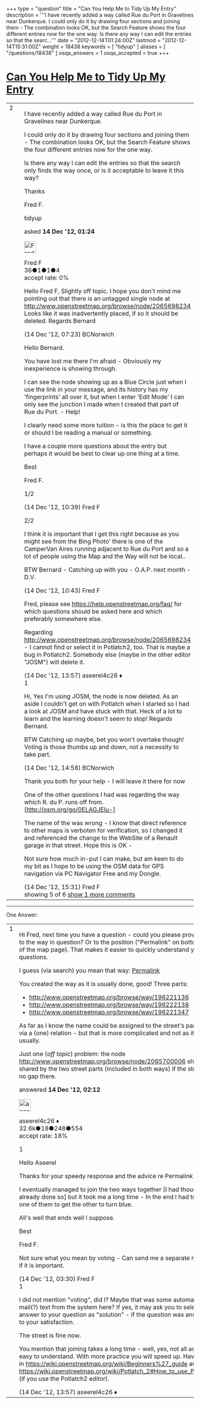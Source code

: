 +++
type = "question"
title = "Can You Help Me to Tidy Up My Entry"
description = '''I have recently added a way called Rue du Port in Gravelines near Dunkerque. I could only do it by drawing four sections and joining them - The combination looks OK, but the Search Feature shows the four different entries now for the one way. Is there any way I can edit the entries so that the searc...'''
date = "2012-12-14T01:24:00Z"
lastmod = "2012-12-14T15:31:00Z"
weight = 18438
keywords = [ "tidyup" ]
aliases = [ "/questions/18438" ]
osqa_answers = 1
osqa_accepted = true
+++

<div class="headNormal">

# [Can You Help Me to Tidy Up My Entry](/questions/18438/can-you-help-me-to-tidy-up-my-entry)

</div>

<div id="main-body">

<div id="askform">

<table id="question-table" style="width:100%;">
<colgroup>
<col style="width: 50%" />
<col style="width: 50%" />
</colgroup>
<tbody>
<tr>
<td style="width: 30px; vertical-align: top"><div class="vote-buttons">
<span id="post-18438-upvote" class="ajax-command post-vote up" rel="nofollow" title="I like this post (click again to cancel)"> </span>
<div id="post-18438-score" class="post-score" title="current number of votes">
2
</div>
<span id="post-18438-downvote" class="ajax-command post-vote down" rel="nofollow" title="I dont like this post (click again to cancel)"> </span> <span id="favorite-mark" class="ajax-command favorite-mark" rel="nofollow" title="mark/unmark this question as favorite (click again to cancel)"> </span>
<div id="favorite-count" class="favorite-count">
&#10;</div>
</div></td>
<td><div id="item-right">
<div class="question-body">
<p>I have recently added a way called Rue du Port in Gravelines near Dunkerque.</p>
<p>I could only do it by drawing four sections and joining them - The combination looks OK, but the Search Feature shows the four different entries now for the one way.</p>
<p>Is there any way I can edit the entries so that the search only finds the way once, or is it acceptable to leave it this way?</p>
<p>Thanks</p>
<p>Fred F.</p>
</div>
<div id="question-tags" class="tags-container tags">
<span class="post-tag tag-link-tidyup" rel="tag" title="see questions tagged &#39;tidyup&#39;">tidyup</span>
</div>
<div id="question-controls" class="post-controls">
&#10;</div>
<div class="post-update-info-container">
<div class="post-update-info post-update-info-user">
<p>asked <strong>14 Dec '12, 01:24</strong></p>
<img src="https://secure.gravatar.com/avatar/0b4967f7e7abcf4cfbb945b75e4358d4?s=32&amp;d=identicon&amp;r=g" class="gravatar" width="32" height="32" alt="Fred%20F&#39;s gravatar image" />
<p><span>Fred F</span><br />
<span class="score" title="36 reputation points">36</span><span title="1 badges"><span class="badge1">●</span><span class="badgecount">1</span></span><span title="1 badges"><span class="silver">●</span><span class="badgecount">1</span></span><span title="4 badges"><span class="bronze">●</span><span class="badgecount">4</span></span><br />
<span class="accept_rate" title="Rate of the user&#39;s accepted answers">accept rate:</span> <span title="Fred F has no accepted answers">0%</span></p>
</div>
</div>
<div id="comments-container-18438" class="comments-container">
<span id="18442"></span>
<div id="comment-18442" class="comment">
<div id="post-18442-score" class="comment-score">
&#10;</div>
<div class="comment-text">
<p>Hello Fred F, Slightly off topic. I hope you don't mind me pointing out that there is an untagged single node at <a href="http://www.openstreetmap.org/browse/node/2065698234">http://www.openstreetmap.org/browse/node/2065698234</a> Looks like it was inadvertently placed, if so it should be deleted. Regards Bernard</p>
</div>
<div id="comment-18442-info" class="comment-info">
<span class="comment-age">(14 Dec '12, 07:23)</span> <span class="comment-user userinfo">BCNorwich</span>
</div>
</div>
<span id="18444"></span>
<div id="comment-18444" class="comment">
<div id="post-18444-score" class="comment-score">
&#10;</div>
<div class="comment-text">
<p>Hello Bernard.</p>
<p>You have lost me there I'm afraid - Obviously my inexperience is showing through.</p>
<p>I can see the node showing up as a Blue Circle just when I use the link in your message, and its history has my 'fingerprints' all over it, but when I enter 'Edit Mode' I can only see the junction I made when I created that part of Rue du Port. - Help!</p>
<p>I clearly need some more tuition - is this the place to get it or should I be reading a manual or something.</p>
<p>I have a couple more questions about the entry but perhaps it would be best to clear up one thing at a time.</p>
<p>Best</p>
<p>Fred F.</p>
<p>1/2</p>
</div>
<div id="comment-18444-info" class="comment-info">
<span class="comment-age">(14 Dec '12, 10:39)</span> <span class="comment-user userinfo">Fred F</span>
</div>
</div>
<span id="18445"></span>
<div id="comment-18445" class="comment">
<div id="post-18445-score" class="comment-score">
&#10;</div>
<div class="comment-text">
<p>2/2</p>
<p>I think it is important that I get this right because as you might see from the Bing Photo' there is one of the CamperVan Aires running adjacent to Rue du Port and so a lot of people using the Map and the Way will not be local..</p>
<p>BTW Bernard - Catching up with you - O.A.P. next month - D.V.</p>
</div>
<div id="comment-18445-info" class="comment-info">
<span class="comment-age">(14 Dec '12, 10:43)</span> <span class="comment-user userinfo">Fred F</span>
</div>
</div>
<span id="18453"></span>
<div id="comment-18453" class="comment">
<div id="post-18453-score" class="comment-score">
&#10;</div>
<div class="comment-text">
<p>Fred, please see <a href="https://help.openstreetmap.org/faq/">https://help.openstreetmap.org/faq/</a> for which questions should be asked here and which preferably somewhere else.</p>
<p>Regarding <a href="http://www.openstreetmap.org/browse/node/2065698234">http://www.openstreetmap.org/browse/node/2065698234</a> - I cannot find or select it in Potlatch2, too. That is maybe a bug in Potlatch2. Somebody else (maybe in the other editor "JOSM") will delete it.</p>
</div>
<div id="comment-18453-info" class="comment-info">
<span class="comment-age">(14 Dec '12, 13:57)</span> <span class="comment-user userinfo">aseerel4c26 ♦</span>
</div>
</div>
<span id="18455"></span>
<div id="comment-18455" class="comment">
<div id="post-18455-score" class="comment-score">
1
</div>
<div class="comment-text">
<p>Hi, Yes I'm using JOSM, the node is now deleted. As an aside I couldn't get on with Potlatch when I started so I had a look at JOSM and have stuck with that. Heck of a lot to learn and the learning doesn't seem to stop! Regards Bernard.</p>
<p>BTW Catching up maybe, bet you won't overtake though! Voting is those thumbs up and down, not a necessity to take part.</p>
</div>
<div id="comment-18455-info" class="comment-info">
<span class="comment-age">(14 Dec '12, 14:58)</span> <span class="comment-user userinfo">BCNorwich</span>
</div>
</div>
<span id="18456"></span>
<div id="comment-18456" class="comment not_top_scorer">
<div id="post-18456-score" class="comment-score">
&#10;</div>
<div class="comment-text">
<p>Thank you both for your help - I will leave it there for now</p>
<p>One of the other questions I had was regarding the way which R. du P. runs off from. [<a href="http://osm.org/go/0ELAGJEIu-%5D">http://osm.org/go/0ELAGJEIu-]</a></p>
<p>The name of the was wrong - I know that direct reference to other maps is verboten for verification, so I changed it and referenced the change to the WebSite of a Renault garage in that street. Hope this is OK -</p>
<p>Not sure how much in-put I can make, but am keen to do my bit as I hope to be using the OSM data for GPS navigation via PC Navigator Free and my Dongle.</p>
</div>
<div id="comment-18456-info" class="comment-info">
<span class="comment-age">(14 Dec '12, 15:31)</span> <span class="comment-user userinfo">Fred F</span>
</div>
</div>
</div>
<div id="comment-tools-18438" class="comment-tools">
<span class="comments-showing"> showing 5 of 6 </span> <a href="#" class="show-all-comments-link">show 1 more comments</a>
</div>
<div class="clear">
&#10;</div>
<div id="comment-18438-form-container" class="comment-form-container">
&#10;</div>
<div class="clear">
&#10;</div>
</div></td>
</tr>
</tbody>
</table>

------------------------------------------------------------------------

<div class="tabBar">

<span id="sort-top"></span>

<div class="headQuestions">

One Answer:

</div>

</div>

<span id="18439"></span>

<div id="answer-container-18439" class="answer accepted-answer">

<table style="width:100%;">
<colgroup>
<col style="width: 50%" />
<col style="width: 50%" />
</colgroup>
<tbody>
<tr>
<td style="width: 30px; vertical-align: top"><div class="vote-buttons">
<span id="post-18439-upvote" class="ajax-command post-vote up" rel="nofollow" title="I like this post (click again to cancel)"> </span>
<div id="post-18439-score" class="post-score" title="current number of votes">
1
</div>
<span id="post-18439-downvote" class="ajax-command post-vote down" rel="nofollow" title="I dont like this post (click again to cancel)"> </span> <span class="accept-answer on" rel="nofollow" title="Fred F has selected this answer as the correct answer"> </span>
</div></td>
<td><div class="item-right">
<div class="answer-body">
<p>Hi Fred, next time you have a question - could you please provide a link to the way in question? Or to the position ("Permalink" on bottom right of the map page). That makes it easier to quickly understand your questions.</p>
<p>I guess (via search) you mean that way: <a href="http://www.openstreetmap.org/?mlat=50.988463&amp;mlon=2.122558&amp;zoom=18&amp;layers=M">Permalink</a></p>
<p>You created the way as it is usually done, good! Three parts:</p>
<ul>
<li><a href="http://www.openstreetmap.org/browse/way/196221136">http://www.openstreetmap.org/browse/way/196221136</a></li>
<li><a href="http://www.openstreetmap.org/browse/way/196222138">http://www.openstreetmap.org/browse/way/196222138</a></li>
<li><a href="http://www.openstreetmap.org/browse/way/196221347">http://www.openstreetmap.org/browse/way/196221347</a></li>
</ul>
<p>As far as I know the name could be assigned to the street's parts also via a (one) relation - but that is more complicated and not as it is done usually.</p>
<p>Just one (<em>off topic</em>) problem: the node <a href="http://www.openstreetmap.org/browse/node/2065700006">http://www.openstreetmap.org/browse/node/2065700006</a> should be shared by the two street parts (included in both ways) if the street has no gap there.</p>
</div>
<div class="answer-controls post-controls">
&#10;</div>
<div class="post-update-info-container">
<div class="post-update-info post-update-info-user">
<p>answered <strong>14 Dec '12, 02:12</strong></p>
<img src="https://secure.gravatar.com/avatar/66f0dc05b44574e3894be07b0b37cf37?s=32&amp;d=identicon&amp;r=g" class="gravatar" width="32" height="32" alt="aseerel4c26&#39;s gravatar image" />
<p><span>aseerel4c26 ♦</span><br />
<span class="score" title="32615 reputation points"><span>32.6k</span></span><span title="18 badges"><span class="badge1">●</span><span class="badgecount">18</span></span><span title="248 badges"><span class="silver">●</span><span class="badgecount">248</span></span><span title="554 badges"><span class="bronze">●</span><span class="badgecount">554</span></span><br />
<span class="accept_rate" title="Rate of the user&#39;s accepted answers">accept rate:</span> <span title="aseerel4c26 has 169 accepted answers">18%</span></p>
</div>
</div>
<div id="comments-container-18439" class="comments-container">
<span id="18441"></span>
<div id="comment-18441" class="comment">
<div id="post-18441-score" class="comment-score">
1
</div>
<div class="comment-text">
<p>Hello Aseerel</p>
<p>Thanks for your speedy response and the advice re Permalink etc.</p>
<p>I eventually managed to join the two ways together [I had thought I had already done so] but it took me a long time - In the end I had to redraw one of them to get the other to turn blue.</p>
<p>All's well that ends well I suppose.</p>
<p>Best</p>
<p>Fred F.</p>
<p>Not sure what you mean by voting - Can send me a separate message if it is important.</p>
</div>
<div id="comment-18441-info" class="comment-info">
<span class="comment-age">(14 Dec '12, 03:30)</span> <span class="comment-user userinfo">Fred F</span>
</div>
</div>
<span id="18452"></span>
<div id="comment-18452" class="comment">
<div id="post-18452-score" class="comment-score">
1
</div>
<div class="comment-text">
<p>I did not mention "voting", did I? Maybe that was some automated mail(?) text from the system here? If yes, it may ask you to select an answer to your question as "solution" - if the question was answered to your satisfaction.</p>
<p>The street is fine now.</p>
<p>You mention that joining takes a long time - well, yes, not all actions are easy to understand. With more practice you will speed up. Have a look in <a href="https://wiki.openstreetmap.org/wiki/Beginners%27_guide">https://wiki.openstreetmap.org/wiki/Beginners%27_guide</a> and <a href="https://wiki.openstreetmap.org/wiki/Potlatch_2#How_to_use_Potlatch_2">https://wiki.openstreetmap.org/wiki/Potlatch_2#How_to_use_Potlatch_2</a> (if you use the Potlatch2 editor).</p>
</div>
<div id="comment-18452-info" class="comment-info">
<span class="comment-age">(14 Dec '12, 13:57)</span> <span class="comment-user userinfo">aseerel4c26 ♦</span>
</div>
</div>
</div>
<div id="comment-tools-18439" class="comment-tools">
&#10;</div>
<div class="clear">
&#10;</div>
<div id="comment-18439-form-container" class="comment-form-container">
&#10;</div>
<div class="clear">
&#10;</div>
</div></td>
</tr>
</tbody>
</table>

</div>

<div class="paginator-container-left">

</div>

</div>

</div>

